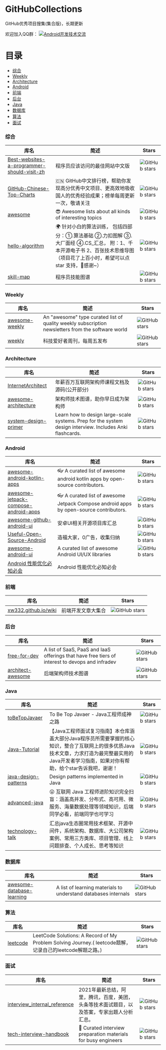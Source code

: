 # GitHubCollections
GitHub优秀项目搜集(集合版)，长期更新  

欢迎加入QQ群：
<a target="_blank" href="//shang.qq.com/wpa/qunwpa?idkey=5867e988b85eecbb8c50bedab9810624fc017ce71098ae9394e7c935a4125281"><img border="0" src="http://pub.idqqimg.com/wpa/images/group.png" alt="Android开发技术交流" title="Android开发技术交流"></a>

# 目录
- [综合](#综合)
- [Weekly](#Weekly)
- [Architecture](#Architecture)
- [Android](#Android)
- [前端](#前端)
- [后台](#后台)
- [Java](#java)
- [数据库](#数据库)
- [算法](#算法)
- [面试](#面试)

### 综合

库名 | 简述 | Stars
---- | ----- | ---
[Best-websites-a-programmer-should-visit-zh](https://github.com/tuteng/Best-websites-a-programmer-should-visit-zh) | 程序员应该访问的最佳网站中文版 | ![GitHub stars](https://img.shields.io/github/stars/tuteng/Best-websites-a-programmer-should-visit-zh.svg)
[GitHub-Chinese-Top-Charts](https://github.com/kon9chunkit/GitHub-Chinese-Top-Charts) | 🇨🇳 GitHub中文排行榜，帮助你发现高分优秀中文项目、更高效地吸收国人的优秀经验成果；榜单每周更新一次，敬请关注 | ![GitHub stars](https://img.shields.io/github/stars/kon9chunkit/GitHub-Chinese-Top-Charts.svg)
[awesome](https://github.com/sindresorhus/awesome) | 😎 Awesome lists about all kinds of interesting topics | ![GitHub stars](https://img.shields.io/github/stars/sindresorhus/awesome.svg)
[hello-algorithm](https://github.com/geekxh/hello-algorithm) | 🌍 针对小白的算法训练， 包括四部分：①.算法基础 ②.力扣图解 ③.大厂面经 ④.CS_汇总， 附：1、千本开源电子书 2、百张技术思维导图（项目花了上百小时，希望可以点 star 支持，🌹感谢~） | ![GitHub stars](https://img.shields.io/github/stars/geekxh/hello-algorithm.svg)
[skill-map](https://github.com/TeamStuQ/skill-map) | 程序员技能图谱 | ![GitHub stars](https://img.shields.io/github/stars/TeamStuQ/skill-map.svg)

### Weekly

库名 | 简述 | Stars
---- | ----- | ---
[awesome-weekly](https://github.com/jondot/awesome-weekly) | An "awesome" type curated list of quality weekly subscription newsletters from the software world | ![GitHub stars](https://img.shields.io/github/stars/jondot/awesome-weekly.svg)
[weekly](https://github.com/ruanyf/weekly) | 科技爱好者周刊，每周五发布 | ![GitHub stars](https://img.shields.io/github/stars/ruanyf/weekly.svg)

### Architecture

库名 | 简述 | Stars
---- | ----- | ---
[InternetArchitect](https://github.com/bjmashibing/InternetArchitect) | 年薪百万互联网架构师课程文档及源码(公开部分) | ![GitHub stars](https://img.shields.io/github/stars/bjmashibing/InternetArchitect.svg)
[awesome-architecture](https://github.com/toutiaoio/awesome-architecture) | 架构师技术图谱，助你早日成为架构师 | ![GitHub stars](https://img.shields.io/github/stars/toutiaoio/awesome-architecture.svg)
[system-design-primer](https://github.com/donnemartin/system-design-primer) | Learn how to design large-scale systems. Prep for the system design interview. Includes Anki flashcards. | ![GitHub stars](https://img.shields.io/github/stars/donnemartin/system-design-primer.svg)

### Android

库名 | 简述 | Stars
---- | ----- | ---
[awesome-android-kotlin-apps](https://github.com/androiddevnotes/awesome-android-kotlin-apps) | 👓 A curated list of awesome android kotlin apps by open-source contributors. | ![GitHub stars](https://img.shields.io/github/stars/androiddevnotes/awesome-android-kotlin-apps.svg)
[awesome-jetpack-compose-android-apps](https://github.com/androiddevnotes/awesome-jetpack-compose-android-apps) | 👓 A curated list of awesome Jetpack Compose android apps by open-source contributors. | ![GitHub stars](https://img.shields.io/github/stars/androiddevnotes/awesome-jetpack-compose-android-apps.svg)
[awesome-github-android-ui](https://github.com/opendigg/awesome-github-android-ui) | 安卓UI相关开源项目库汇总 | ![GitHub stars](https://img.shields.io/github/stars/opendigg/awesome-github-android-ui.svg)
[Useful-Open-Source-Android](https://github.com/ddwhan0123/Useful-Open-Source-Android) | 造福大家，0广告，收集归纳 | ![GitHub stars](https://img.shields.io/github/stars/ddwhan0123/Useful-Open-Source-Android.svg)
[awesome-android-ui](https://github.com/wasabeef/awesome-android-ui) | A curated list of awesome Android UI/UX libraries | ![GitHub stars](https://img.shields.io/github/stars/wasabeef/awesome-android-ui.svg)
[Android 性能优化必知必会](https://androidperformance.com/2018/05/07/Android-performance-optimization-skills-and-tools) | Android 性能优化必知必会 | 

### 前端

库名 | 简述 | Stars
---- | ----- | ---
[xw332.github.io/wiki](https://github.com/xw332/xw332.github.io/wiki) | 前端开发文章大集合 | ![GitHub stars](https://img.shields.io/github/stars/xw332/xw332.github.io.svg)

### 后台

库名 | 简述 | Stars
---- | ----- | ---
[free-for-dev](https://github.com/ripienaar/free-for-dev) | A list of SaaS, PaaS and IaaS offerings that have free tiers of interest to devops and infradev | ![GitHub stars](https://img.shields.io/github/stars/ripienaar/free-for-dev.svg)
[architect-awesome](https://github.com/xingshaocheng/architect-awesome) | 后端架构师技术图谱 | ![GitHub stars](https://img.shields.io/github/stars/xingshaocheng/architect-awesome.svg)

### Java

库名 | 简述 | Stars
---- | ----- | ---
[toBeTopJavaer](https://github.com/hollischuang/toBeTopJavaer) | To Be Top Javaer - Java工程师成神之路 | ![GitHub stars](https://img.shields.io/github/stars/hollischuang/toBeTopJavaer.svg)
[Java-Tutorial](https://github.com/h2pl/Java-Tutorial) | 【Java工程师面试复习指南】本仓库涵盖大部分Java程序员所需要掌握的核心知识，整合了互联网上的很多优质Java技术文章，力求打造为最完整最实用的Java开发者学习指南，如果对你有帮助，给个star告诉我吧，谢谢！ | ![GitHub stars](https://img.shields.io/github/stars/h2pl/Java-Tutorial.svg)
[java-design-patterns](https://github.com/iluwatar/java-design-patterns) | Design patterns implemented in Java | ![GitHub stars](https://img.shields.io/github/stars/iluwatar/java-design-patterns.svg)
[advanced-java](https://github.com/doocs/advanced-java) | :open_mouth: 互联网 Java 工程师进阶知识完全扫盲：涵盖高并发、分布式、高可用、微服务、海量数据处理等领域知识，后端同学必看，前端同学也可学习 | ![GitHub stars](https://img.shields.io/github/stars/doocs/advanced-java.svg)
[technology-talk](https://github.com/aalansehaiyang/technology-talk) | 汇总java生态圈常用技术框架、开源中间件，系统架构、数据库、大公司架构案例、常用三方类库、项目管理、线上问题排查、个人成长、思考等知识 | ![GitHub stars](https://img.shields.io/github/stars/aalansehaiyang/technology-talk.svg)

### 数据库

库名 | 简述 | Stars
---- | ----- | ---
[awesome-database-learning](https://github.com/pingcap/awesome-database-learning) | A list of learning materials to understand databases internals | ![GitHub stars](https://img.shields.io/github/stars/pingcap/awesome-database-learning.svg)

### 算法

库名 | 简述 | Stars
---- | ----- | ---
[leetcode](https://github.com/azl397985856/leetcode) | LeetCode Solutions: A Record of My Problem Solving Journey.( leetcode题解，记录自己的leetcode解题之路。) | ![GitHub stars](https://img.shields.io/github/stars/azl397985856/leetcode.svg)

### 面试

库名 | 简述 | Stars
---- | ----- | ---
[interview_internal_reference](https://github.com/0voice/interview_internal_reference) | 2021年最新总结，阿里，腾讯，百度，美团，头条等技术面试题目，以及答案，专家出题人分析汇总。 | ![GitHub stars](https://img.shields.io/github/stars/0voice/interview_internal_reference.svg)
[tech-interview-handbook](https://github.com/yangshun/tech-interview-handbook) | 💯 Curated interview preparation materials for busy engineers | ![GitHub stars](https://img.shields.io/github/stars/yangshun/tech-interview-handbook.svg)

